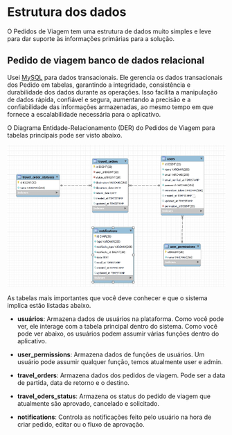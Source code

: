 # Estrutura dos dados

O Pedidos de Viagem tem uma estrutura de dados muito simples e leve para dar suporte às informações primárias para a solução.

## Pedido de viagem banco de dados relacional

Usei [MySQL](https://www.mysql.com/) para dados transacionais. Ele gerencia os dados transacionais dos Pedido em tabelas, garantindo a integridade, consistência e durabilidade dos dados durante as operações. Isso facilita a manipulação de dados rápida, confiável e segura, aumentando a precisão e a confiabilidade das informações armazenadas, ao mesmo tempo em que fornece a escalabilidade necessária para o aplicativo.

O Diagrama Entidade-Relacionamento (DER) do Pedidos de Viagem para tabelas principais pode ser visto abaixo.

![AIRA DER](img/bd.JPG)

As tabelas mais importantes que você deve conhecer e que o sistema implica estão listadas abaixo.

* **usuários**: Armazena dados de usuários na plataforma. Como você pode ver, ele interage com a tabela principal  dentro do sistema. Como você pode ver abaixo, os usuários podem assumir várias funções dentro do aplicativo.

* **user_permissions**: Armazena dados de funções de usuários. Um usuário pode assumir qualquer função, temos atualmente user e admin.

* **travel_orders**: Armazena dados dos pedidos de viagem. Pode ser a data de partida, data de retorno e o destino.

* **travel_oders_status**: Armazena os status do pedido de viagem que atualmente são aprovado, cancelado e solicitado.

* **notifications**: Controla as notificações feito pelo usuário na hora de criar pedido, editar ou o fluxo de aprovação.